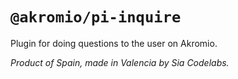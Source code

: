 # `@akromio/pi-inquire`

Plugin for doing questions to the user on Akromio.

*Product of Spain, made in Valencia by Sia Codelabs.*